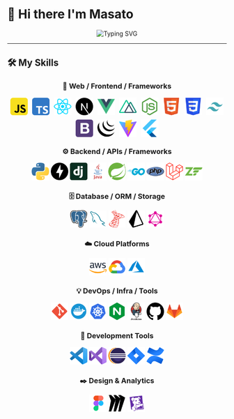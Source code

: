 # 👋 Hi there I'm Masato

<div align="center">
    <img src="https://readme-typing-svg.demolab.com?font=Fira+Code&size=22&duration=3000&pause=1000&color=36BCF7&center=true&vCenter=true&width=600&lines=Full-Stack+Web+Developer;AI+Engineer+%26+Agent+Builder;" alt="Typing SVG" />
</div>

---

## 🛠️ My Skills

<div align="center">

### 🎨 Web / Frontend / Frameworks
<p style="display: flex; gap: 10px; flex-wrap: wrap; justify-content: center;">
    <img src="./icon_svg/javascript.svg" alt="JavaScript" width="40" height="40" />
    <img src="./icon_svg/typescript.svg" alt="TypeScript" width="40" height="40" />
    <img src="./icon_svg/react.svg" alt="React" width="40" height="40" />
    <img src="./icon_svg/next-dot-js.svg" alt="Next.js" width="40" height="40" />
    <img src="./icon_svg/vue.svg" alt="Vue" width="40" height="40" />
    <img src="./icon_svg/nuxt.svg" alt="nuxt" width="40" height="40" />
    <img src="./icon_svg/nodejs2.svg" alt="Node.js" width="40" height="40" />
    <img src="./icon_svg/html5.svg" alt="HTML5" width="40" height="40" />
    <img src="./icon_svg/css3.svg" alt="CSS3" width="40" height="40" />
    <img src="./icon_svg/tailwind.svg" alt="Tailwind" width="40" height="40" />
    <img src="./icon_svg/bootstrap.svg" alt="Bootstrap" width="40" height="40" />
    <img src="./icon_svg/jquery2.svg" alt="jQuery" width="40" height="40" />
    <img src="./icon_svg/vitejs.svg" alt="Vite" width="40" height="40" />
    <img src="./icon_svg/flutter.svg" alt="Flutter" width="40" height="40" />
</p>

### ⚙️ Backend / APIs / Frameworks
<p>
    <img src="./icon_svg/python.svg" alt="Python" width="40" height="40" />
    <img src="./icon_svg/fastapi.svg" alt="FastAPI" width="40" height="40" />
    <img src="./icon_svg/django2.svg" alt="Django" width="40" height="40" />
    <img src="./icon_svg/java.svg" alt="Java" width="40" height="40" />
    <img src="./icon_svg/spring-icon.svg" alt="Spring" width="40" height="40" />
    <img src="./icon_svg/go.svg" alt="Go" width="40" height="40" />
    <img src="./icon_svg/php.svg" alt="PHP" width="40" height="40" />
    <img src="./icon_svg/laravel.svg" alt="Laravel" width="40" height="40" />
    <img src="./icon_svg/zend-framework.svg" alt="Zend Framework" width="40" height="40" />
</p>

### 🗄️ Database / ORM / Storage
<p>
    <img src="./icon_svg/postgresql.svg" alt="Postgres" width="40" height="40" />
    <img src="./icon_svg/mysql.svg" alt="MySQL" width="40" height="40" />
    <img src="./icon_svg/microsoftsqlserver2.svg" alt="sqlserver" width="40" height="40" />
    <img src="./icon_svg/prisma.svg" alt="Prisma" width="40" height="40" />
    <img src="./icon_svg/graphql.svg" alt="GraphQL" width="40" height="40" />
</p>

### ☁️ Cloud Platforms

<p>
    <img src="./icon_svg/aws.svg" alt="AWS" width="40" height="40"  />
    <img src="./icon_svg/gcp.svg" alt="GCP" width="40" height="40"  />
    <img src="./icon_svg/azure.svg" alt="Azure" width="40" height="40"  />
</p>

### 💡 DevOps / Infra / Tools

<p>
    <img src="./icon_svg/git.svg" alt="Git" width="40" height="40"  />
    <img src="./icon_svg/docker.svg" alt="Docker" width="40" height="40"  />
    <img src="./icon_svg/kubernetes.svg" alt="Kubernetes" width="40" height="40"  />
    <img src="./icon_svg/nginx.svg" alt="NGINX" width="40" height="40"  />
    <img src="./icon_svg/jenkins.svg" alt="Jenkins" width="40" height="40"  />
    <img src="./icon_svg/github-142.svg" alt="GitHub" width="40" height="40"  />
    <img src="./icon_svg/gitlab.svg" alt="GitLab" width="40" height="40"  />
</p>

### 📖 Development Tools

<p>
    <img src="./icon_svg/visual-studio-code.svg" alt="VSCode" width="40" height="40"  />
    <img src="./icon_svg/visual-studio.svg" alt="Visual Studio" width="40" height="40"  />
    <img src="./icon_svg/eclipse-icon.svg" alt="Eclipse" width="40" height="40"  />
    <img src="./icon_svg/jira.svg" alt="Jira" width="40" height="40"  />
    <img src="./icon_svg/confluence.svg" alt="Confluence" width="40" height="40"  />
</p>

### ✒️ Design & Analytics

<p>
    <img src="./icon_svg/figma.svg" alt="Figma" width="40" height="40"  />
    <img src="./icon_svg/miro.svg" alt="Miro" width="40" height="40"  />
    <img src="./icon_svg/datadog.svg" alt="Datadog" width="40" height="40"  />
</p>
</div>

<!--
**NewM07x2/NewM07x2** is a ✨ _special_ ✨ repository because its `README.md` (this file) appears on your GitHub profile.

Here are some ideas to get you started:

🔭 I’m currently working on ...
🌱 I’m currently learning ...